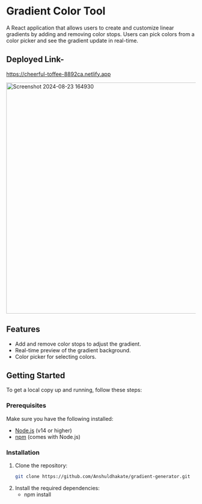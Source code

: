 # Gradient Color Tool

A React application that allows users to create and customize linear gradients by adding and removing color stops. Users can pick colors from a color picker and see the gradient update in real-time.

## Deployed Link-
https://cheerful-toffee-8892ca.netlify.app



<img width="614" alt="Screenshot 2024-08-23 164930" src="https://github.com/user-attachments/assets/0f992265-01fa-4ce4-8ddf-e443a423c3a0">



## Features

- Add and remove color stops to adjust the gradient.
- Real-time preview of the gradient background.
- Color picker for selecting colors.

## Getting Started

To get a local copy up and running, follow these steps:

### Prerequisites

Make sure you have the following installed:
- [Node.js](https://nodejs.org/) (v14 or higher)
- [npm](https://www.npmjs.com/get-npm) (comes with Node.js)

### Installation

1. Clone the repository:
   ```bash
   git clone https://github.com/Anshuldhakate/gradient-generator.git
   
2. Install the required dependencies:
   - npm install
